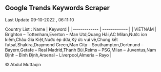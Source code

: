 

## Google Trends Keywords Scraper 
 
Last Update 09-10-2022 , 06:11:10

Country List :
 Name  | Keyword |
| ------------- | ------------- |
| VIETNAM | Brighton – Tottenham,Everton – Man Utd,Quang Hải,AC Milan,Nước ion kiềm,Châu Gia Kiệt,Nước ép dứa,Ký ức vui vẻ,Chung kết futsal,Shakira,Draymond Green,Man City – Southampton,Dortmund – Bayern,Getafe – Real Madrid,Thanh Bùi,Reims – PSG,Milan – Juventus,Nam Định – Bình Định,Arsenal – Liverpool,Almería – Rayo |



© Abdul Muttaqin 
